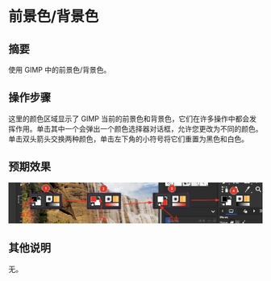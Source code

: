 # 前景色/背景色

## 摘要

使用 GIMP 中的前景色/背景色。

## 操作步骤

这里的颜色区域显示了 GIMP 当前的前景色和背景色，它们在许多操作中都会发挥作用。单击其中一个会弹出一个颜色选择器对话框，允许您更改为不同的颜色。单击双头箭头交换两种颜色，单击左下角的小符号将它们重置为黑色和白色。

## 预期效果

![前景色:背景色](./img/前景色:背景色.png)

## 其他说明

无。
